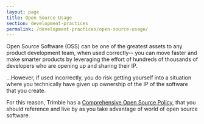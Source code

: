 ```yaml
---
layout: page
title: Open Source Usage
section: development-practices
permalink: /development-practices/open-source-usage/
---
```


Open Source Software (OSS) can be one of the greatest assets to any product
development team, when used correctly-- you can move faster and make smarter
products by leveraging the effort of hundreds of thousands of developers who
are opening up and sharing their IP.  

...However, if used incorrectly, you do risk getting yourself into a situation
where you technically have given up ownership of the IP of the software that
you create.

For this reason, Trimble has a [Comprehensive Open Source Policy][1], that you
should reference and live by as you take advantage of world of open source
software.

[1]:https://www.google.com/url?q=https%3A%2F%2Fsites.google.com%2Fa%2Ftrimble.com%2Ftrimble-open-source%2Foss-policy&sa=D&sntz=1&usg=AFQjCNGVd22ih97YasAZ3v30zSUlHyLIfw
